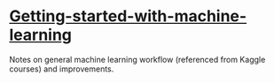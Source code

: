 # [Getting-started-with-machine-learning](https://github.com/jarencecasisirano/Getting-started-with-machine-learning)
Notes on general machine learning workflow (referenced from Kaggle courses) and improvements.
